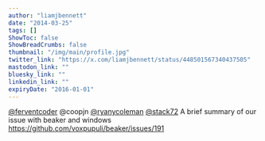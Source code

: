 ```yaml
---
author: "liamjbennett"
date: "2014-03-25"
tags: []
ShowToc: false
ShowBreadCrumbs: false
thumbnail: "/img/main/profile.jpg"
twitter_link: "https://x.com/liamjbennett/status/448501567340437505"
mastodon_link: ""
bluesky_link: ""
linkedin_link: ""
expiryDate: "2016-01-01"
---
```


[@ferventcoder](https://x.com/ferventcoder) @coopjn [@ryanycoleman](https://x.com/ryanycoleman) [@stack72](https://x.com/stack72) A brief summary of our issue with beaker and windows https://github.com/voxpupuli/beaker/issues/191


